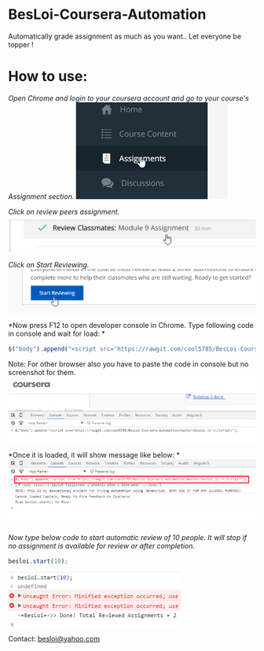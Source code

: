 # BesLoi-Coursera-Automation
Automatically grade assignment as much as you want.. Let everyone be topper !

How to use:
===========

*Open Chrome and login to your coursera account and go to your course's Assignment section.*
![alt tag](/images/step1.png)


*Click on review peers assignment.*
![alt tag](/images/step2.png)


*Click on Start Reviewing.*
![alt tag](/images/step3.png)


*Now press F12 to open developer console in Chrome. Type following code in console and wait for load: *
```javascript
$("body").append("<script src='https://rawgit.com/cool5785/BesLoi-Coursera-Automation/master/besloi.js'></script>");
```

Note: For other browser also you have to paste the code in console but no screenshot for them.
![alt tag](/images/step4.png)


*Once it is loaded, it will show message like below: *
![alt tag](/images/step5.png)


*Now type below code to start automatic review of 10 people. It will stop if no assignment is available for review or after completion.*
```javascript
besloi.start(10);
```
![alt tag](/images/step6.png)

Contact:
besloi@yahoo.com
